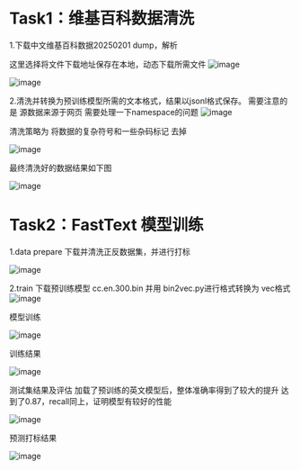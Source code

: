 # Task1：维基百科数据清洗

1.下载中文维基百科数据20250201 dump，解析

这里选择将文件下载地址保存在本地，动态下载所需文件
![image](https://github.com/user-attachments/assets/ede8eafb-445e-4b48-904b-5dc198ee577f)

![image](https://github.com/user-attachments/assets/0693971c-adb3-45e9-af1a-654774974122)

2.清洗并转换为预训练模型所需的文本格式，结果以jsonl格式保存。
需要注意的是 源数据来源于网页 需要处理一下namespace的问题
![image](https://github.com/user-attachments/assets/f110997b-b1db-4b33-b62f-de4ea5575853)

清洗策略为 将数据的复杂符号和一些杂码标记 去掉

![image](https://github.com/user-attachments/assets/45910897-2302-428b-bced-8c225244f2ca)

最终清洗好的数据结果如下图

![image](https://github.com/user-attachments/assets/fe4ba346-1b85-4da2-ac16-81f9da526e5c)

# Task2：FastText 模型训练
1.data prepare
下载并清洗正反数据集，并进行打标

![image](https://github.com/user-attachments/assets/8ab044aa-50ba-4ec9-b931-b7da5c2b830c)


2.train
下载预训练模型 cc.en.300.bin 并用 bin2vec.py进行格式转换为 vec格式
![image](https://github.com/user-attachments/assets/3ee8cfaf-abcb-42b4-b6db-8173a36a042f)


模型训练

![image](https://github.com/user-attachments/assets/6fe0ce27-6cff-4852-95bc-d044ec8b1b89)

训练结果

![image](https://github.com/user-attachments/assets/37de2508-e07e-4801-8bdc-f2ce12ed0469)

测试集结果及评估
加载了预训练的英文模型后，整体准确率得到了较大的提升 达到了0.87，recall同上，证明模型有较好的性能

![image](https://github.com/user-attachments/assets/5422dd39-1789-49ba-8cc1-5f9516e91c5f)

预测打标结果

![image](https://github.com/user-attachments/assets/5a197a6c-99a1-4c4b-a37b-65feeebe30ea)





